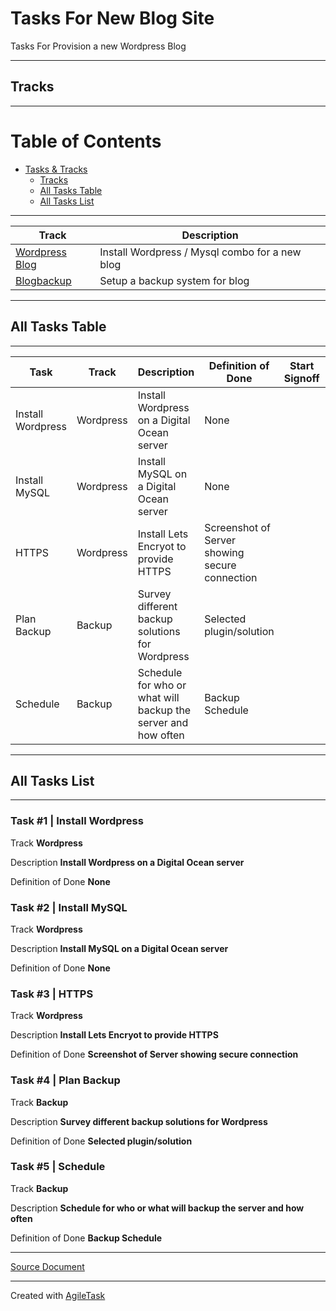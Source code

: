 # Tasks For New Blog Site

Tasks For Provision a new Wordpress Blog

***
## Tracks
***
Table of Contents
=================

   * [Tasks & Tracks]()
      * [Tracks](#tracks)
      * [All Tasks Table](#all-tasks-table)
      * [All Tasks List](#all-tasks-list)
***
|Track  | Description|
|  ---   | --- |
| [Wordpress Blog](./Wordpress.md) | Install Wordpress / Mysql combo for a new blog |
| [Blogbackup](./Backup.md) | Setup a backup system for blog |
***
## All Tasks Table
***

| Task|Track| Description |Definition of Done  |Start Signoff  | Start | End |
| --- | --- | ---         | ---                | -----------   | ---   | --- |
| Install Wordpress  | Wordpress | Install Wordpress on a Digital Ocean server | None |  |  |  |
| Install MySQL | Wordpress | Install MySQL on a Digital Ocean server | None |  |  |  |
| HTTPS | Wordpress | Install Lets Encryot to provide HTTPS | Screenshot of Server showing secure connection |  |  |  |
| Plan Backup | Backup | Survey different backup solutions for Wordpress | Selected plugin/solution |  |  |  |
| Schedule | Backup | Schedule for who or what will backup the server and how often | Backup Schedule |  |  |  |
***
## All Tasks List
***

### Task #1 |  Install Wordpress 

Track **Wordpress**

Description **Install Wordpress on a Digital Ocean server**

Definition of Done **None**

### Task #2 |  Install MySQL

Track **Wordpress**

Description **Install MySQL on a Digital Ocean server**

Definition of Done **None**

### Task #3 |  HTTPS

Track **Wordpress**

Description **Install Lets Encryot to provide HTTPS**

Definition of Done **Screenshot of Server showing secure connection**

### Task #4 |  Plan Backup

Track **Backup**

Description **Survey different backup solutions for Wordpress**

Definition of Done **Selected plugin/solution**

### Task #5 |  Schedule

Track **Backup**

Description **Schedule for who or what will backup the server and how often**

Definition of Done **Backup Schedule**

***
[Source Document ](./tasks.json)
***
Created with [AgileTask](https://github.com/gregorycoleman/AgileTask)
